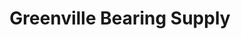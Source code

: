 ---
title: "Greenville Bearing Supply"
url: /greenville/greenville-bearing-supply/
shop: hardware
---